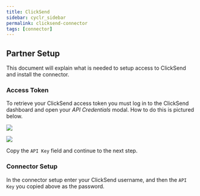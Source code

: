 ```yaml
---
title: ClickSend
sidebar: cyclr_sidebar
permalink: clicksend-connector
tags: [connector]
---
```


## Partner Setup ##

This document will explain what is needed to setup access to ClickSend and install the connector.

### Access Token ###

To retrieve your ClickSend access token you must log in to the ClickSend dashboard and open your *API Credentials* modal. How to do this is pictured below.

![](./images/clicksend1.png)

![](./images/clicksend2.png)

Copy the `API Key` field and continue to the next step.

### Connector Setup ###
 In the connector setup enter your ClickSend username, and then the `API Key` you copied above as the password.

